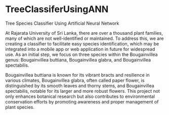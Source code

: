 # TreeClassiferUsingANN
Tree Species Classifier Using Artificial Neural Network 

At Rajarata University of Sri Lanka, there are over a thousand plant families, many of which are not well-identified or maintained. To address this, we are creating a classifier to facilitate easy species identification, which may be integrated into a mobile app or web application in future for widespread use.
As an initial step, we focus on three species within the Bougainvillea genus: Bougainvillea buttiana, Bougainvillea glabra, and Bougainvillea spectabilis.

Bougainvillea buttiana is known for its vibrant bracts and resilience in various climates, Bougainvillea glabra, often called paper flower, is distinguished by its smooth leaves and thorny stems, and Bougainvillea spectabilis, notable for its larger and more robust flowers.
This project not only enhances botanical research but also contributes to environmental conservation efforts by promoting awareness and proper management of plant species.
